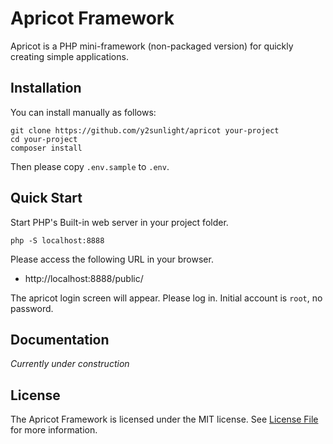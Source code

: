 # Apricot Framework
Apricot is a PHP mini-framework (non-packaged version) for quickly creating simple applications.

## Installation

You can install manually as follows:

```
git clone https://github.com/y2sunlight/apricot your-project
cd your-project
composer install
```

Then please copy `.env.sample` to `.env`.

## Quick Start

Start PHP's Built-in web server in your project folder.

```
php -S localhost:8888
```

Please access the following URL in your browser.

* http://localhost:8888/public/

The apricot login screen will appear. Please log in. Initial account is `root`, no password.

## Documentation

_Currently under construction_

## License

The Apricot Framework is licensed under the MIT license. See [License File](LICENSE) for more information.
